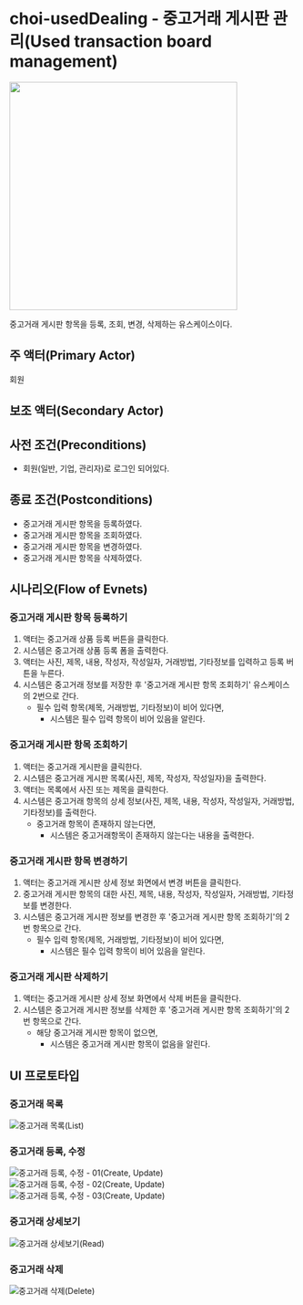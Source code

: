 # choi-usedDealing - 중고거래 게시판 관리(Used transaction board management)

<img src="./images/choi-usedDealing.png" width="400">

중고거래 게시판 항목을 등록, 조회, 변경, 삭제하는 유스케이스이다.

## 주 액터(Primary Actor)

회원

## 보조 액터(Secondary Actor)

## 사전 조건(Preconditions)

- 회원(일반, 기업, 관리자)로 로그인 되어있다.

## 종료 조건(Postconditions)

- 중고거래 게시판 항목을 등록하였다.
- 중고거래 게시판 항목을 조회하였다.
- 중고거래 게시판 항목을 변경하였다.
- 중고거래 게시판 항목을 삭제하였다.

## 시나리오(Flow of Evnets)


### 중고거래 게시판 항목 등록하기

1. 액터는 중고거래 상품 등록 버튼을 클릭한다.
2. 시스템은 중고거래 상품 등록 폼을 출력한다.
3. 액터는 사진, 제목, 내용, 작성자, 작성일자, 거래방법, 기타정보를 입력하고 등록 버튼을 누른다.
4. 시스템은 중고거래 정보를 저장한 후 '중고거래 게시판 항목 조회하기' 유스케이스의 2번으로 간다.
    - 필수 입력 항목(제목, 거래방법, 기타정보)이 비어 있다면,
        - 시스템은 필수 입력 항목이 비어 있음을 알린다.

### 중고거래 게시판 항목 조회하기

1. 액터는 중고거래 게시판을 클릭한다.
2. 시스템은 중고거래 게시판 목록(사진, 제목, 작성자, 작성일자)을 출력한다.
3. 액터는 목록에서 사진 또는 제목을 클릭한다.
4. 시스템은 중고거래 항목의 상세 정보(사진, 제목, 내용, 작성자, 작성일자, 거래방법, 기타정보)를 출력한다.
    - 중고거래 항목이 존재하지 않는다면,
        - 시스템은 중고거래항목이 존재하지 않는다는 내용을 출력한다.

### 중고거래 게시판 항목 변경하기

1. 액터는 중고거래 게시판 상세 정보 화면에서 변경 버튼을 클릭한다.
2. 중고거래 게시판 항목의 대한 사진, 제목, 내용, 작성자, 작성일자, 거래방법, 기타정보를 변경한다.
3. 시스템은 중고거래 게시판 정보를 변경한 후 '중고거래 게시판 항목 조회하기'의 2번 항목으로 간다.
    - 필수 입력 항목(제목, 거래방법, 기타정보)이 비어 있다면,
        - 시스템은 필수 입력 항목이 비어 있음을 알린다.

### 중고거래 게시판 삭제하기

1. 액터는 중고거래 게시판 상세 정보 화면에서 삭제 버튼을 클릭한다.
2. 시스템은 중고거래 게시판 정보를 삭제한 후 '중고거래 게시판 항목 조회하기'의 2번 항목으로 간다.
    - 해당 중고거래 게시판 항목이 없으면,
        - 시스템은 중고거래 게시판 항목이 없음을 알린다.

## UI 프로토타입

### 중고거래 목록
![중고거래 목록(List)](./images/choi-중고list.PNG)

### 중고거래 등록, 수정
![중고거래 등록, 수정 - 01(Create, Update)](./images/choi-중고create&update01.PNG)
![중고거래 등록, 수정 - 02(Create, Update)](./images/choi-중고create&update02.PNG)
![중고거래 등록, 수정 - 03(Create, Update)](./images/choi-중고create&update03.PNG)

### 중고거래 상세보기
![중고거래 상세보기(Read)](./images/choi-중고read.PNG)

### 중고거래 삭제
![중고거래 삭제(Delete)](./images/choi-중고delete.PNG)

